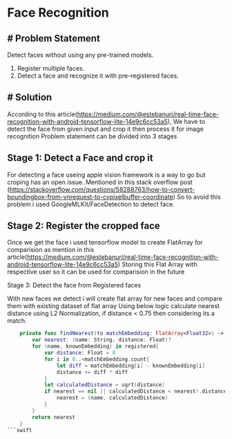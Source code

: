 # Face Recognition

## # Problem Statement
Detect faces without using any pre-trained models.
1. Register multiple faces.
2. Detect a face and recognize it with pre-registered faces.

## # Solution
According to this article(https://medium.com/@estebanuri/real-time-face-recognition-with-android-tensorflow-lite-14e9c6cc53a5), We have to detect the face from given input and crop it then process it for image recognition
Problem statement can be divided into 3 stages
## Stage 1: Detect a Face and crop it
For detecting a face useing apple vision framework is a way to go but croping has an open issue.
Mentioned in this stack overflow post (https://stackoverflow.com/questions/58288763/how-to-convert-boundingbox-from-vnrequest-to-cvpixelbuffer-coordinate)
So to avoid this problem i used GoogleMLKit/FaceDetection to detect face.


## Stage 2: Register the cropped face

Once we get the face i used tensorflow model to create FlatArray for comparision as mention in this article(https://medium.com/@estebanuri/real-time-face-recognition-with-android-tensorflow-lite-14e9c6cc53a5)
Storing this Flat Array with respective user so it can be used for comparision in the future

Stage 3: Detect the face from Registered faces

With new faces we detect i will create flat array for new faces and compare them with existing dataset of flat array
Using below logic calculate nearest distance using L2 Normalization, if distance < 0.75 then considering its a match.
```swift
    private func findNearest(to matchEmbedding: FlatArray<Float32>) -> (String, Float)?{
        var nearest: (name: String, distance: Float)?
        for (name, knownEmbedding) in registered{
            var distance: Float = 0
            for i in 0..<matchEmbedding.count{
                let diff = matchEmbedding[i] - knownEmbedding[i]
                distance += diff * diff
            }
            let calculatedDistance = sqrt(distance)
            if nearest == nil || calculatedDistance < nearest!.distance{
                nearest = (name, calculatedDistance)
            }
        }
        return nearest  
    }
```swift 

